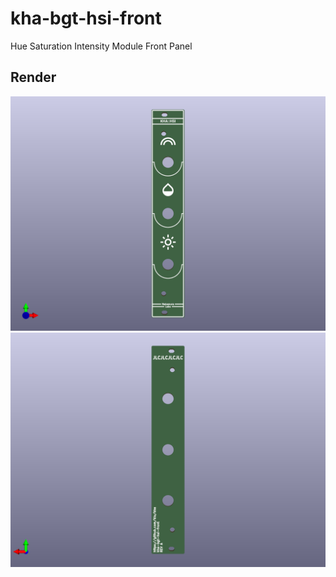 # kha-bgt-hsi-front

Hue Saturation Intensity Module Front Panel

## Render

<img src="kha-bgt-hsi-front-render-front.png" width="800"/>

<img src="kha-bgt-hsi-front-render-back.png" width="800"/>
